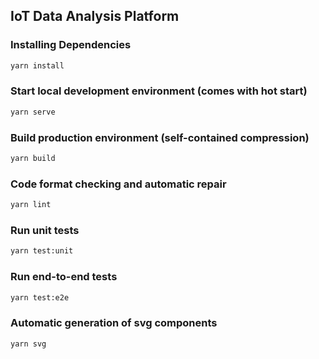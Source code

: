 ## IoT Data Analysis Platform

### Installing Dependencies

```bash
yarn install
```

### Start local development environment (comes with hot start)

```bash
yarn serve
```

### Build production environment (self-contained compression)

```bash
yarn build
```

### Code format checking and automatic repair

```bash
yarn lint
```

### Run unit tests

```bash
yarn test:unit
```

### Run end-to-end tests

```bash
yarn test:e2e
```

### Automatic generation of svg components

```bash
yarn svg
```